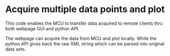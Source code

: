 # Acquire multiple data points and plot

This code enables the MCU to transfer data acquired to remote clients thru both webpage GUI and python API. 

The webpage can acquire the data from MCU and plot locally. While the python API gives back the raw XML string which can be parsed into original data sets.